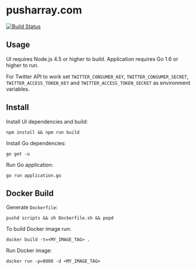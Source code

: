 # pusharray.com

[![Build Status](https://travis-ci.org/pusharray/pusharray.com.svg?branch=r0.9)](https://travis-ci.org/logashoff/pusharray.com)

## Usage

UI requires Node.js 4.5 or higher to build. Application requires Go 1.6 or higher to run.

For Twitter API to work set ```TWITTER_CONSUMER_KEY```, ```TWITTER_CONSUMER_SECRET```, ```TWITTER_ACCESS_TOKEN_KEY``` and ```TWITTER_ACCESS_TOKEN_SECRET``` as environment variables.

## Install

Install UI dependencies and build:
```
npm install && npm run build
```

Install Go dependencies:
```
go get -u
```

Run Go application:
```
go run application.go
```

## Docker Build

Generate ```Dockerfile```:

```
pushd scripts && sh Dockerfile.sh && popd
```

To build Docker image run:
```
docker build -t=<MY_IMAGE_TAG> .
```

Run Docker image:
```
docker run -p=8080 -d <MY_IMAGE_TAG>
```
